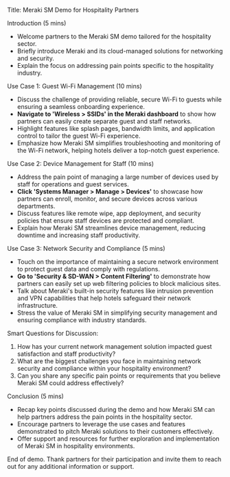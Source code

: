 Title: Meraki SM Demo for Hospitality Partners

Introduction (5 mins)
- Welcome partners to the Meraki SM demo tailored for the hospitality sector.
- Briefly introduce Meraki and its cloud-managed solutions for networking and security.
- Explain the focus on addressing pain points specific to the hospitality industry.

Use Case 1: Guest Wi-Fi Management (10 mins)
- Discuss the challenge of providing reliable, secure Wi-Fi to guests while ensuring a seamless onboarding experience.
- **Navigate to 'Wireless > SSIDs' in the Meraki dashboard** to show how partners can easily create separate guest and staff networks.
- Highlight features like splash pages, bandwidth limits, and application control to tailor the guest Wi-Fi experience.
- Emphasize how Meraki SM simplifies troubleshooting and monitoring of the Wi-Fi network, helping hotels deliver a top-notch guest experience.

Use Case 2: Device Management for Staff (10 mins)
- Address the pain point of managing a large number of devices used by staff for operations and guest services.
- **Click 'Systems Manager > Manage > Devices'** to showcase how partners can enroll, monitor, and secure devices across various departments.
- Discuss features like remote wipe, app deployment, and security policies that ensure staff devices are protected and compliant.
- Explain how Meraki SM streamlines device management, reducing downtime and increasing staff productivity.

Use Case 3: Network Security and Compliance (5 mins)
- Touch on the importance of maintaining a secure network environment to protect guest data and comply with regulations.
- **Go to 'Security & SD-WAN > Content Filtering'** to demonstrate how partners can easily set up web filtering policies to block malicious sites.
- Talk about Meraki's built-in security features like intrusion prevention and VPN capabilities that help hotels safeguard their network infrastructure.
- Stress the value of Meraki SM in simplifying security management and ensuring compliance with industry standards.

Smart Questions for Discussion:
1. How has your current network management solution impacted guest satisfaction and staff productivity?
2. What are the biggest challenges you face in maintaining network security and compliance within your hospitality environment?
3. Can you share any specific pain points or requirements that you believe Meraki SM could address effectively?

Conclusion (5 mins)
- Recap key points discussed during the demo and how Meraki SM can help partners address the pain points in the hospitality sector.
- Encourage partners to leverage the use cases and features demonstrated to pitch Meraki solutions to their customers effectively.
- Offer support and resources for further exploration and implementation of Meraki SM in hospitality environments.

End of demo. Thank partners for their participation and invite them to reach out for any additional information or support.